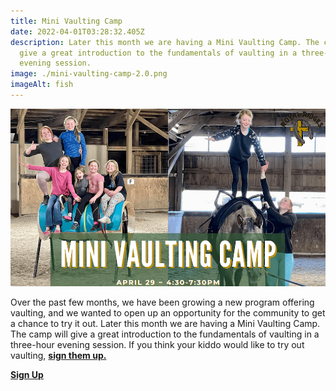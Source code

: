 ```yaml
---
title: Mini Vaulting Camp
date: 2022-04-01T03:28:32.405Z
description: Later this month we are having a Mini Vaulting Camp. The camp will
  give a great introduction to the fundamentals of vaulting in a three-hour
  evening session.
image: ./mini-vaulting-camp-2.0.png
imageAlt: fish
---
```

![Vaulting Camp](mini-vaulting-camp-2.0.png "Mini Vaulting Camp")

Over the past few months, we have been growing a new program offering vaulting, and we wanted to open up an opportunity for the community to get a chance to try it out. Later this month we are having a Mini Vaulting Camp. The camp will give a great introduction to the fundamentals of vaulting in a three-hour evening session. If you think your kiddo would like to try out vaulting, **[sign them up.](https://www.ultracamp.com/info/sessiondetail.aspx?idCamp=1145&campCode=151&idSession=358082)**



**[Sign Up](https://www.ultracamp.com/info/sessiondetail.aspx?idCamp=1145&campCode=151&idSession=358082)**